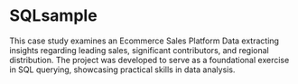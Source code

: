 # SQLsample
This case study examines an Ecommerce Sales Platform Data extracting insights regarding leading sales, significant contributors, and regional distribution. The project was developed to serve as a foundational exercise in SQL querying, showcasing practical skills in data analysis.
